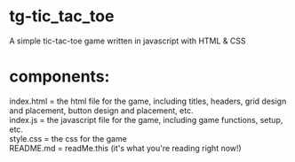 # tg-tic_tac_toe
A simple tic-tac-toe game written in javascript with HTML & CSS

# components:
index.html = the html file for the game, including titles, headers, grid design and placement, button design and placement, etc. <br />
index.js = the javascript file for the game, including game functions, setup, etc. <br />
style.css = the css for the game <br />
README.md = readMe.this (it's what you're reading right now!)
